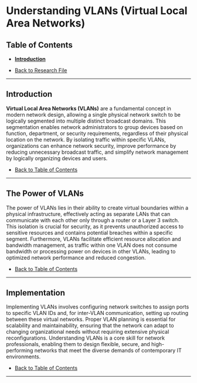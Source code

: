 # Understanding VLANs (Virtual Local Area Networks)

## Table of Contents
- [**Introduction**](#introduction)

- [Back to Research File](../research.md)

---

## Introduction

**Virtual Local Area Networks (VLANs)** are a fundamental concept in modern network design, allowing a single physical network switch to be logically segmented into multiple distinct broadcast domains. This segmentation enables network administrators to group devices based on function, department, or security requirements, regardless of their physical location on the network. By isolating traffic within specific VLANs, organizations can enhance network security, improve performance by reducing unnecessary broadcast traffic, and simplify network management by logically organizing devices and users.

- [Back to Table of Contents](#table-of-contents)

---

## The Power of VLANs

The power of VLANs lies in their ability to create virtual boundaries within a physical infrastructure, effectively acting as separate LANs that can communicate with each other only through a router or a Layer 3 switch. This isolation is crucial for security, as it prevents unauthorized access to sensitive resources and contains potential breaches within a specific segment. Furthermore, VLANs facilitate efficient resource allocation and bandwidth management, as traffic within one VLAN does not consume bandwidth or processing power on devices in other VLANs, leading to optimized network performance and reduced congestion.

- [Back to Table of Contents](#table-of-contents)

---

## Implementation

Implementing VLANs involves configuring network switches to assign ports to specific VLAN IDs and, for inter-VLAN communication, setting up routing between these virtual networks. Proper VLAN planning is essential for scalability and maintainability, ensuring that the network can adapt to changing organizational needs without requiring extensive physical reconfigurations. Understanding VLANs is a core skill for network professionals, enabling them to design flexible, secure, and high-performing networks that meet the diverse demands of contemporary IT environments.

- [Back to Table of Contents](#table-of-contents)

---
